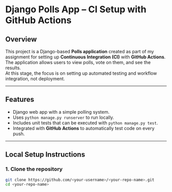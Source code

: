 # Django Polls App – CI Setup with GitHub Actions

## Overview
This project is a Django-based **Polls application** created as part of my assignment for setting up **Continuous Integration (CI)** with **GitHub Actions**.  
The application allows users to view polls, vote on them, and see the results.  
At this stage, the focus is on setting up automated testing and workflow integration, not deployment.

---

## Features
- Django web app with a simple polling system.
- Uses `python manage.py runserver` to run locally.
- Includes unit tests that can be executed with `python manage.py test`.
- Integrated with **GitHub Actions** to automatically test code on every push.

---

## Local Setup Instructions

### 1. Clone the repository
```bash
git clone https://github.com/<your-username>/<your-repo-name>.git
cd <your-repo-name>
